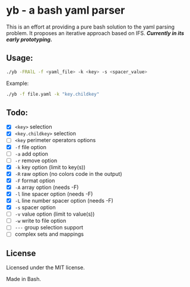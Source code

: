 # yb - a bash yaml parser

This is an effort at providing a pure bash solution to the yaml parsing problem. It proposes an iterative approach based on IFS. ***Currently in its early prototyping.***

## Usage:

```bash
./yb -FRAlL -f <yaml_file> -k <key> -s <spacer_value>
```

Example:

```bash
./yb -f file.yaml -k "key.childkey"
```

## Todo:

- [x] `<key>` selection
- [x] `<key.childkey>` selection
- [ ] `<key` perimeter operators options
- [x] `-f` file option 
- [ ] `-a` add option 
- [ ] `-r` remove option
- [x] `-k` key option (limit to key(s))
- [x] `-R` raw option (no colors code in the output)
- [x] `-F` format option
- [x] `-A` array option (needs -F)
- [x] `-l` line spacer option (needs -F)
- [x] `-L` line number spacer option (needs -F)
- [x] `-s` spacer option
- [ ] `-v` value option (limit to value(s))
- [ ] `-w` write to file option
- [ ] `---` group selection support
- [ ] complex sets and mappings

## License

Licensed under the MIT license.

Made in Bash.